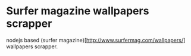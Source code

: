 Surfer magazine wallpapers scrapper
============================
nodejs based (surfer magazine)[http://www.surfermag.com/wallpapers/] wallpapers scrapper.
